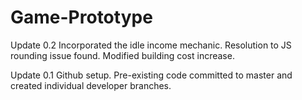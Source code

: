 # Game-Prototype

Update 0.2
Incorporated the idle income mechanic.
Resolution to JS rounding issue found.
Modified building cost increase.

Update 0.1
Github setup.
Pre-existing code committed to master and created individual developer branches.
